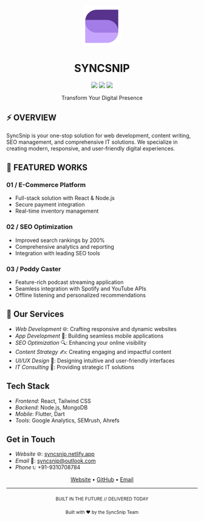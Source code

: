 <div align="center">
  <img src="./logo.png" alt="SyncSnip" width="100"/>

  # SYNCSNIP
  [![](https://img.shields.io/badge/STATUS-ACTIVE-8B5CF6?style=flat-square)]()
  [![](https://img.shields.io/badge/LAUNCH-WEBSITE-8B5CF6?style=flat-square)](https://syncsnip.com)
  [![](https://img.shields.io/badge/FOLLOW-GITHUB-8B5CF6?style=flat-square)](https://github.com/syncsnip)
  
  Transform Your Digital Presence
</div>


## ⚡ OVERVIEW

SyncSnip is your one-stop solution for web development, content writing, SEO management, and comprehensive IT solutions. We specialize in creating modern, responsive, and user-friendly digital experiences.

## 🎯 FEATURED WORKS

### 01 / E-Commerce Platform
- Full-stack solution with React & Node.js
- Secure payment integration
- Real-time inventory management

### 02 / SEO Optimization
- Improved search rankings by 200%
- Comprehensive analytics and reporting
- Integration with leading SEO tools

### 03 / Poddy Caster
- Feature-rich podcast streaming application
- Seamless integration with Spotify and YouTube APIs
- Offline listening and personalized recommendations

## 💫 Our Services

- *Web Development* 🌐: Crafting responsive and dynamic websites
- *App Development* 📱: Building seamless mobile applications
- *SEO Optimization* 🔍: Enhancing your online visibility
- *Content Strategy* ✍: Creating engaging and impactful content
- *UI/UX Design* 🎨: Designing intuitive and user-friendly interfaces
- *IT Consulting* 💼: Providing strategic IT solutions

## Tech Stack

- *Frontend*: React, Tailwind CSS
- *Backend*: Node.js, MongoDB
- *Mobile*: Flutter, Dart
- *Tools*: Google Analytics, SEMrush, Ahrefs
   

## Get in Touch

- *Website* 🌐: [syncsnip.netlify.app](http://syncsnip.netlify.app)
- *Email* 📧: syncsnip@outlook.com
- *Phone* 📞: +91-9310708784
<div align="center">

[Website](https://syncsnip.netlify.app/) • 
[GitHub](https://github.com/syncsnip) • 
[Email](mailto:syncsnip@outlook.com)

---
<sub>BUILT IN THE FUTURE // DELIVERED TODAY</sub>
</div>

<div align="center">
  <sub>Built with ❤ by the SyncSnip Team</sub>
</div>


<!-- -------------------------------- -->
